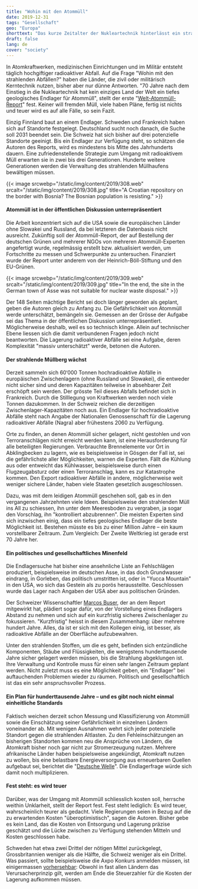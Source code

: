 ```yaml
---
title: "Wohin mit den Atommüll"
date: 2019-12-31
tags: "Gesellschaft"
geo: "Europa"
shorttext: "Das kurze Zeitalter der Nukleartechnik hinterlässt ein strahlendes Erbe. Die Bürde dieser Erbschaft wird unterschätzt."
draft: false
lang: de
cover: "society"
---
```


In Atomkraftwerken, medizinischen Einrichtungen und im Militär entsteht täglich hochgiftiger radioaktiver Abfall. Auf die Frage "Wohin mit den strahlenden Abfällen?" haben die Länder, die zivil oder militärisch Kerntechnik nutzen, bisher aber nur dünne Antworten. "70 Jahre nach dem Einstieg in die Nukleartechnik hat kein einziges Land der Welt ein tiefes geologisches Endlager für Atommüll", stellt der erste "[Welt-Atommüll-Report](/static/downloads/World_Nuclear_Waste_Report_2019_Focus_Europe_0.pdf "THE WORLD NUCLEAR WASTE REPORT 2019")" fest. Keiner will fremden Müll, viele haben Pläne, fertig ist nichts und teuer wird es auf alle Fälle, so sein Fazit.

Einzig Finnland baut an einem Endlager. Schweden und Frankreich haben sich auf Standorte festgelegt. Deutschland sucht noch danach, die Suche soll 2031 beendet sein. Die Schweiz hat sich bisher auf drei potenzielle Standorte geeinigt. Bis ein Endlager zur Verfügung steht, so schätzen die Autoren des Reports, wird es mindestens bis Mitte des Jahrhunderts dauern. Eine zufriedenstellende Strategie zum Umgang mit radioaktivem Müll erwarten sie in zwei bis drei Generationen. Hunderte weitere Generationen werden die Verwaltung des strahlenden Müllhaufens bewältigen müssen.

{{< image srcwebp="/static/img/content/2019/308.web" srcalt="/static/img/content/2019/308.jpg" title="A Croatian repository on the border with Bosnia? The Bosnian population is resisting." >}}

#### Atommüll ist in der öffentlichen Diskussion unterrepräsentiert

Die Arbeit konzentriert sich auf die USA sowie die europäischen Länder ohne Slowakei und Russland, da bei letzteren die Datenbasis nicht ausreicht. Zukünftig soll der Atommüll-Report, der auf Bestellung der deutschen Grünen und mehrerer NGOs von mehreren Atommüll-Experten angefertigt wurde, regelmässig erstellt bzw. aktualisiert werden, um Fortschritte zu messen und Schwerpunkte zu untersuchen. Finanziert wurde der Report unter anderem von der Heinrich-Böll-Stiftung und den EU-Grünen.

{{< image srcwebp="/static/img/content/2019/309.web" srcalt="/static/img/content/2019/309.jpg" title="In the end, the site in the German town of Asse was not suitable for nuclear waste disposal." >}}

Der 148 Seiten mächtige Bericht sei doch länger geworden als geplant, geben die Autoren gleich zu Anfang zu. Die Gefährlichkeit von Atommüll werde unterschätzt, bemängeln sie. Gemessen an der Grösse der Aufgabe sei das Thema in der öffentlichen Diskussion unterrepräsentiert. Möglicherweise deshalb, weil es so technisch klinge. Allein auf technischer Ebene liessen sich die damit verbundenen Fragen jedoch nicht beantworten. Die Lagerung radioaktiver Abfälle sei eine Aufgabe, deren Komplexität "massiv unterschätzt" werde, betonen die Autoren.

#### Der strahlende Müllberg wächst

Derzeit sammeln sich 60‘000 Tonnen hochradioaktive Abfälle in europäischen Zwischenlagern (ohne Russland und Slowakei), die entweder nicht sicher sind und deren Kapazitäten teilweise in absehbarer Zeit erschöpft sein werden. Der grösste Teil dieses Abfalls befindet sich in Frankreich. Durch die Stilllegung von Kraftwerken werden noch viele Tonnen dazukommen. In der Schweiz reichen die derzeitigen Zwischenlager-Kapazitäten noch aus. Ein Endlager für hochradioaktive Abfälle steht nach Angabe der Nationalen Genossenschaft für die Lagerung radioaktiver Abfälle (Nagra) aber frühestens 2060 zu Verfügung.

Orte zu finden, an denen Atommüll sicher gelagert, nicht gestohlen und von Terroranschlägen nicht erreicht werden kann, ist eine Herausforderung für alle beteiligten Regierungen. Verbrauchte Brennelemente vor Ort in Abklingbecken zu lagern, wie es beispielsweise in Gösgen der Fall ist, sei die gefährlichste aller Möglichkeiten, warnen die Experten. Fällt die Kühlung aus oder entweicht das Kühlwasser, beispielsweise durch einen Flugzeugabsturz oder einen Terroranschlag, kann es zur Katastrophe kommen. Den Export radioaktiver Abfälle in andere, möglicherweise weit weniger sichere Länder, haben viele Staaten gesetzlich ausgeschlossen.

Dazu, was mit dem leidigen Atommüll geschehen soll, gab es in den vergangenen Jahrzehnten viele Ideen. Beispielsweise den strahlenden Müll ins All zu schiessen, ihn unter dem Meeresboden zu vergraben, ja sogar den Vorschlag, ihn "kontrolliert abzubrennen". Die meisten Experten sind sich inzwischen einig, dass ein tiefes geologisches Endlager die beste Möglichkeit ist. Bestehen müsste es bis zu einer Million Jahre – ein kaum vorstellbarer Zeitraum. Zum Vergleich: Der Zweite Weltkrieg ist gerade erst 70 Jahre her.

#### Ein politisches und gesellschaftliches Minenfeld

Die Endlagersuche hat bisher eine ansehnliche Liste an Fehlschlägen produziert, beispielsweise im deutschen Asse, in das doch Grundwasser eindrang, in Gorleben, das politisch umstritten ist, oder in "Yucca Mountain" in den USA, wo sich das Gestein als zu porös herausstellte. Geschlossen wurde das Lager nach Angaben der USA aber aus politischen Gründen.

Der Schweizer Wissenschaftler [Marcos Buser](https://www.woz.ch/-9919 "Man muss die Entsorgung völlig neu denken"), der an dem Report mitgewirkt hat, plädiert sogar dafür, von der Vorstellung eines Endlagers Abstand zu nehmen und sich auf ein kurzfristig sicheres Zwischenlager zu fokussieren. "Kurzfristig" heisst in diesem Zusammenhang: über mehrere hundert Jahre. Alles, da ist er sich mit den Kollegen einig, ist besser, als radioaktive Abfälle an der Oberfläche aufzubewahren.

Unter den strahlenden Stoffen, um die es geht, befinden sich entzündliche Komponenten, Stäube und Flüssigkeiten, die wenigstens hunderttausende Jahre sicher gelagert werden müssen, bis die Strahlung abgeklungen ist. Ihre Verwaltung und Kontrolle muss für einen sehr langen Zeitraum geplant werden. Nicht zuletzt muss es eine Möglichkeit geben, ein "Endlager" bei auftauchenden Problemen wieder zu räumen. Politisch und gesellschaftlich ist das ein sehr anspruchsvoller Prozess.

#### Ein Plan für hunderttausende Jahre – und es gibt noch nicht einmal einheitliche Standards

Faktisch weichen derzeit schon Messung und Klassifizierung von Atommüll sowie die Einschätzung seiner Gefährlichkeit in einzelnen Ländern voneinander ab. Mit wenigen Ausnahmen wehrt sich jeder potenzielle Standort gegen die strahlenden Altlasten. Zu den Fehleinschätzungen an bisherigen Standorten kommen neu die Ansprüche von Ländern, die Atomkraft bisher noch gar nicht zur Stromerzeugung nutzen. Mehrere afrikanische Länder haben beispielsweise angekündigt, Atomkraft nutzen zu wollen, bis eine belastbare Energieversorgung aus erneuerbaren Quellen aufgebaut sei, berichtet die "[Deutsche Welle](https://www.dw.com/en/what-happens-to-nuclear-waste-from-power-plants/a-51216359 "What happens to nuclear waste from power plants?")". Die Endlagerfrage würde sich damit noch multiplizieren.

#### Fest steht: es wird teuer

Darüber, was der Umgang mit Atommüll schliesslich kosten soll, herrsche weithin Unklarheit, stellt der Report fest. Fest steht lediglich: Es wird teuer, wahrscheinlich teurer als gedacht. Viele Regierungen seien in Bezug auf die zu erwartenden Kosten "überoptimistisch", sagen die Autoren. Bisher gebe es kein Land, das die Kosten von Entsorgung und Lagerung präzise geschätzt und die Lücke zwischen zu Verfügung stehenden Mitteln und Kosten geschlossen habe.

Schweden hat etwa zwei Drittel der nötigen Mittel zurückgelegt, Grossbritannien weniger als die Hälfte, die Schweiz weniger als ein Drittel. Was passiert, sollte beispielsweise die Axpo Konkurs anmelden müssen, ist einigermassen [vorhersehbar](https://www.nuclearwaste.info/ende-des-kantonalen-akw-modells/ "Pleite: und was dann? Das Ende des kantonalen AKW-Modells"): Obwohl in fast allen Ländern das Verursacherprinzip gilt, werden am Ende die Steuerzahler für die Kosten der Lagerung aufkommen müssen.

